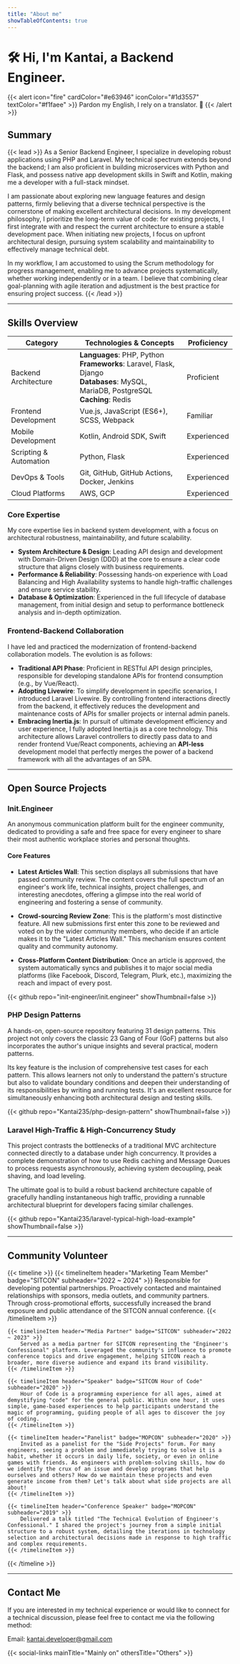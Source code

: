 ```yaml
---
title: "About me"
showTableOfContents: true
---
```


# 🛠️ Hi, I'm Kantai, a Backend Engineer.

{{< alert icon="fire" cardColor="#e63946" iconColor="#1d3557" textColor="#f1faee" >}}
Pardon my English, I rely on a translator. 🥺
{{< /alert >}}

## Summary

{{< lead >}}
As a Senior Backend Engineer, I specialize in developing robust applications using PHP and Laravel. My technical spectrum extends beyond the backend; I am also proficient in building microservices with Python and Flask, and possess native app development skills in Swift and Kotlin, making me a developer with a full-stack mindset.

I am passionate about exploring new language features and design patterns, firmly believing that a diverse technical perspective is the cornerstone of making excellent architectural decisions. In my development philosophy, I prioritize the long-term value of code: for existing projects, I first integrate with and respect the current architecture to ensure a stable development pace. When initiating new projects, I focus on upfront architectural design, pursuing system scalability and maintainability to effectively manage technical debt.

In my workflow, I am accustomed to using the Scrum methodology for progress management, enabling me to advance projects systematically, whether working independently or in a team. I believe that combining clear goal-planning with agile iteration and adjustment is the best practice for ensuring project success.
{{< /lead >}}

---

## Skills Overview

| Category | Technologies & Concepts | Proficiency |
|---|---|---|
| Backend Architecture | **Languages**: PHP, Python <br />**Frameworks**: Laravel, Flask, Django <br />**Databases**: MySQL, MariaDB, PostgreSQL <br />**Caching**: Redis | Proficient |
| Frontend Development | Vue.js, JavaScript (ES6+), SCSS, Webpack | Familiar |
| Mobile Development | Kotlin, Android SDK, Swift | Experienced |
| Scripting & Automation | Python, Flask | Experienced |
| DevOps & Tools | Git, GitHub, GitHub Actions, Docker, Jenkins | Experienced |
| Cloud Platforms | AWS, GCP | Experienced |

### Core Expertise

My core expertise lies in backend system development, with a focus on architectural robustness, maintainability, and future scalability.
- **System Architecture & Design**: Leading API design and development with Domain-Driven Design (DDD) at the core to ensure a clear code structure that aligns closely with business requirements.
- **Performance & Reliability**: Possessing hands-on experience with Load Balancing and High Availability systems to handle high-traffic challenges and ensure service stability.
- **Database & Optimization**: Experienced in the full lifecycle of database management, from initial design and setup to performance bottleneck analysis and in-depth optimization.

### Frontend-Backend Collaboration

I have led and practiced the modernization of frontend-backend collaboration models. The evolution is as follows:
- **Traditional API Phase**: Proficient in RESTful API design principles, responsible for developing standalone APIs for frontend consumption (e.g., by Vue/React).
- **Adopting Livewire**: To simplify development in specific scenarios, I introduced Laravel Livewire. By controlling frontend interactions directly from the backend, it effectively reduces the development and maintenance costs of APIs for smaller projects or internal admin panels.
- **Embracing Inertia.js**: In pursuit of ultimate development efficiency and user experience, I fully adopted Inertia.js as a core technology. This architecture allows Laravel controllers to directly pass data to and render frontend Vue/React components, achieving an **API-less** development model that perfectly merges the power of a backend framework with all the advantages of an SPA.

---

## Open Source Projects

### Init.Engineer

An anonymous communication platform built for the engineer community, dedicated to providing a safe and free space for every engineer to share their most authentic workplace stories and personal thoughts.

#### Core Features

- **Latest Articles Wall**:
    This section displays all submissions that have passed community review. The content covers the full spectrum of an engineer's work life, technical insights, project challenges, and interesting anecdotes, offering a glimpse into the real world of engineering and fostering a sense of community.

- **Crowd-sourcing Review Zone**:
    This is the platform's most distinctive feature. All new submissions first enter this zone to be reviewed and voted on by the wider community members, who decide if an article makes it to the "Latest Articles Wall." This mechanism ensures content quality and community autonomy.

- **Cross-Platform Content Distribution**:
    Once an article is approved, the system automatically syncs and publishes it to major social media platforms (like Facebook, Discord, Telegram, Plurk, etc.), maximizing the reach and impact of every post.

{{< github repo="init-engineer/init.engineer" showThumbnail=false >}}

### PHP Design Patterns

A hands-on, open-source repository featuring 31 design patterns. This project not only covers the classic 23 Gang of Four (GoF) patterns but also incorporates the author's unique insights and several practical, modern patterns.

Its key feature is the inclusion of comprehensive test cases for each pattern. This allows learners not only to understand the pattern's structure but also to validate boundary conditions and deepen their understanding of its responsibilities by writing and running tests. It's an excellent resource for simultaneously enhancing both architectural design and testing skills.

{{< github repo="Kantai235/php-design-pattern" showThumbnail=false >}}

### Laravel High-Traffic & High-Concurrency Study

This project contrasts the bottlenecks of a traditional MVC architecture connected directly to a database under high concurrency. It provides a complete demonstration of how to use Redis caching and Message Queues to process requests asynchronously, achieving system decoupling, peak shaving, and load leveling.

The ultimate goal is to build a robust backend architecture capable of gracefully handling instantaneous high traffic, providing a runnable architectural blueprint for developers facing similar challenges.

{{< github repo="Kantai235/laravel-typical-high-load-example" showThumbnail=false >}}

---

## Community Volunteer

{{< timeline >}}
    {{< timelineItem header="Marketing Team Member" badge="SITCON" subheader="2022 ~ 2024" >}}
        Responsible for developing potential partnerships. Proactively contacted and maintained relationships with sponsors, media outlets, and community partners. Through cross-promotional efforts, successfully increased the brand exposure and public attendance of the SITCON annual conference.
    {{< /timelineItem >}}
      
    {{< timelineItem header="Media Partner" badge="SITCON" subheader="2022 ~ 2023" >}}
        Served as a media partner for SITCON representing the "Engineer's Confessional" platform. Leveraged the community's influence to promote conference topics and drive engagement, helping SITCON reach a broader, more diverse audience and expand its brand visibility.
    {{< /timelineItem >}}

    {{< timelineItem header="Speaker" badge="SITCON Hour of Code" subheader="2020" >}}
        Hour of Code is a programming experience for all ages, aimed at demystifying "code" for the general public. Within one hour, it uses simple, game-based experiences to help participants understand the magic of programming, guiding people of all ages to discover the joy of coding.
    {{< /timelineItem >}}

    {{< timelineItem header="Panelist" badge="MOPCON" subheader="2020" >}}
        Invited as a panelist for the "Side Projects" forum. For many engineers, seeing a problem and immediately trying to solve it is a habit, whether it occurs in daily life, society, or even in online games with friends. As engineers with problem-solving skills, how do we identify the crux of an issue and develop programs that help ourselves and others? How do we maintain these projects and even generate income from them? Let's talk about what side projects are all about!
    {{< /timelineItem >}}

    {{< timelineItem header="Conference Speaker" badge="MOPCON" subheader="2019" >}}
        Delivered a talk titled "The Technical Evolution of Engineer's Confessional." I shared the project's journey from a simple initial structure to a robust system, detailing the iterations in technology selection and architectural decisions made in response to high traffic and complex requirements.
    {{< /timelineItem >}}
{{< /timeline >}}

---

## Contact Me

If you are interested in my technical experience or would like to connect for a technical discussion, please feel free to contact me via the following method:

Email: kantai.developer@gmail.com

{{< social-links mainTitle="Mainly on" othersTitle="Others" >}}
